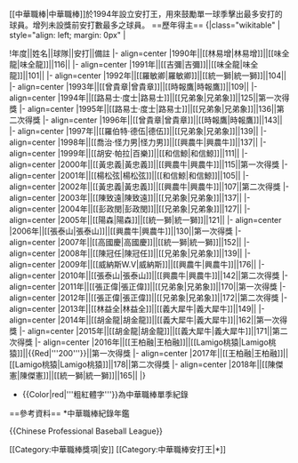 [[中華職棒|中華職棒]]於1994年設立安打王，用來鼓勵單一球季擊出最多安打的球員。增列未設獎前安打數最多之球員。
==歷年得主==
{|class="wikitable" | style="align: left; margin: 0px" |
<!--{|border="1" algin=left-->
!年度||姓名||球隊||安打||備註
|- align=center
|1990年||[[林易增|林易增]]||[[味全龍|味全龍]]||116||
|- align=center
|1991年||[[吉彌|吉彌]]||[[味全龍|味全龍]]||101||
|- align=center
|1992年||[[羅敏卿|羅敏卿]]||[[統一獅|統一獅]]||104||
|- align=center
|1993年||[[曾貴章|曾貴章]]||[[時報鷹|時報鷹]]||109||
|- align=center
|1994年||[[路易士·度士|路易士]]||[[兄弟象|兄弟象]]||125||第一次得獎
|- align=center
|1995年||[[路易士·度士|路易士]]||[[兄弟象|兄弟象]]||136||第二次得獎
|- align=center
|1996年||[[曾貴章|曾貴章]]||[[時報鷹|時報鷹]]||143||
|- align=center
|1997年||[[羅伯特·德伍|德伍]]||[[兄弟象|兄弟象]]||139||
|- align=center
|1998年||[[喬治·怪力男|怪力男]]||[[興農牛|興農牛]]||137||
|- align=center
|1999年||[[胡安·帕拉|百樂]]||[[和信鯨|和信鯨]]||111||
|- align=center
|2000年||[[黃忠義|黃忠義]]||[[興農牛|興農牛]]||115||第一次得獎
|- align=center
|2001年||[[楊松弦|楊松弦]]||[[和信鯨|和信鯨]]||105||
|- align=center
|2002年||[[黃忠義|黃忠義]]||[[興農牛|興農牛]]||107||第二次得獎
|- align=center
|2003年||[[陳致遠|陳致遠]]||[[兄弟象|兄弟象]]||137||
|- align=center
|2004年||[[彭政閔|彭政閔]]||[[兄弟象|兄弟象]]||127||
|- align=center
|2005年||[[陽森|陽森]]||[[統一獅|統一獅]]||121||
|- align=center
|2006年||[[張泰山|張泰山]]||[[興農牛|興農牛]]||130||第一次得獎
|- align=center
|2007年||[[高國慶|高國慶]]||[[統一獅|統一獅]]||152||
|- align=center
|2008年||[[陳冠任|陳冠任]]||[[兄弟象|兄弟象]]||139||
|- align=center
|2009年||[[威納斯W.V|威納斯]]||[[興農牛|興農牛]]||176||
|- align=center
|2010年||[[張泰山|張泰山]]||[[興農牛|興農牛]]||142||第二次得獎
|- align=center
|2011年||[[張正偉|張正偉]]||[[兄弟象|兄弟象]]||170||第一次得獎
|- align=center
|2012年||[[張正偉|張正偉]]||[[兄弟象|兄弟象]]||172||第二次得獎
|- align=center
|2013年||[[林益全|林益全]]||[[義大犀牛|義大犀牛]]||149||
|- align=center
|2014年||[[胡金龍|胡金龍]]||[[義大犀牛|義大犀牛]]||162||第一次得獎
|- align=center
|2015年||[[胡金龍|胡金龍]]||[[義大犀牛|義大犀牛]]||171||第二次得獎
|- align=center
|2016年||[[王柏融|王柏融]]||[[Lamigo桃猿|Lamigo桃猿]]||{{Red|'''200'''}}||第一次得獎
|- align=center
|2017年||[[王柏融|王柏融]]||[[Lamigo桃猿|Lamigo桃猿]]||178||第二次得獎
|- align=center
|2018年||[[陳傑憲|陳傑憲]]||[[統一獅|統一獅]]||165||
|}
* {{Color|red|'''粗紅體字'''}}為中華職棒單季紀錄

==參考資料==
*中華職棒紀錄年鑑



{{Chinese Professional Baseball League}}

[[Category:中華職棒獎項|安]]
[[Category:中華職棒安打王|*]]